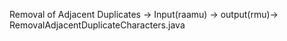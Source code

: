 Removal of Adjacent Duplicates -> Input(raamu) -> output(rmu)->  RemovalAdjacentDuplicateCharacters.java
